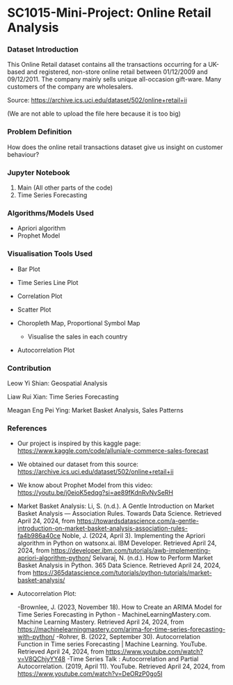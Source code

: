 # SC1015-Mini-Project: Online Retail Analysis

### Dataset Introduction
This Online Retail dataset contains all the transactions occurring for a UK-based and registered, non-store online retail between 01/12/2009 and 09/12/2011. The company mainly sells unique all-occasion gift-ware. Many customers of the company are wholesalers.

Source: https://archive.ics.uci.edu/dataset/502/online+retail+ii

(We are not able to upload the file here because it is too big)

### Problem Definition
How does the online retail transactions dataset give us insight on customer behaviour?

### Jupyter Notebook
1. Main (All other parts of the code)
2. Time Series Forecasting

### Algorithms/Models Used
- Apriori algorithm
- Prophet Model

### Visualisation Tools Used
- Bar Plot
- Time Series Line Plot
- Correlation Plot
- Scatter Plot
- Choropleth Map, Proportional Symbol Map
  - Visualise the sales in each country
   
- Autocorrelation Plot


### Contribution
Leow Yi Shian: Geospatial Analysis

Liaw Rui Xian: Time Series Forecasting

Meagan Eng Pei Ying: Market Basket Analysis, Sales Patterns

### References
- Our project is inspired by this kaggle page:
https://www.kaggle.com/code/allunia/e-commerce-sales-forecast

- We obtained our dataset from this source:
https://archive.ics.uci.edu/dataset/502/online+retail+ii

- We know about Prophet Model from this video:
https://youtu.be/j0eioK5edqg?si=ae89fKdnRvNvSeRH


- Market Basket Analysis:
    Li, S. (n.d.). A Gentle Introduction on Market Basket Analysis — Association Rules. Towards Data Science. Retrieved April 24, 2024, from https://towardsdatascience.com/a-gentle-introduction-on-market-basket-analysis-association-rules-fa4b986a40ce
    Noble, J. (2024, April 3). Implementing the Apriori algorithm in Python on watsonx.ai. IBM Developer. Retrieved April 24, 2024, from https://developer.ibm.com/tutorials/awb-implementing-apriori-algorithm-python/
    Selvaraj, N. (n.d.). How to Perform Market Basket Analysis in Python. 365 Data Science. Retrieved April 24, 2024, from https://365datascience.com/tutorials/python-tutorials/market-basket-analysis/
  
- Autocorrelation Plot:
  
    -Brownlee, J. (2023, November 18). How to Create an ARIMA Model for Time Series Forecasting in Python - MachineLearningMastery.com. Machine Learning Mastery.     Retrieved April 24, 2024, from https://machinelearningmastery.com/arima-for-time-series-forecasting-with-python/
    -Rohrer, B. (2022, September 30). Autocorrelation Function in Time series Forecasting | Machine Learning. YouTube. Retrieved April 24, 2024, from https://www.youtube.com/watch?v=V8QChjyYY48
    -Time Series Talk : Autocorrelation and Partial Autocorrelation. (2019, April 11). YouTube. Retrieved April 24, 2024, from https://www.youtube.com/watch?v=DeORzP0go5I

  

